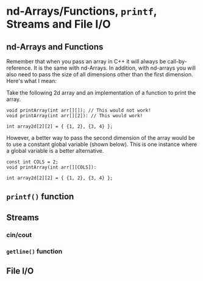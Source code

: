 # nd-Arrays/Functions, `printf`, Streams and File I/O

## nd-Arrays and Functions
Remember that when you pass an array in C++ it will always be call-by-reference. It is the same with nd-Arrays. In addition, with nd-arrays you will also need to pass the size of all dimensions other than the first dimension. Here's what I mean: 

Take the following 2d array and an implementation of a function to print the array. 
```
void printArray(int arr[][]); // This would not work! 
void printArray(int arr[][2]): // This would work! 

int array2d[2][2] = { {1, 2}, {3, 4} }; 
```
However, a better way to pass the second dimension of the array would be to use a constant global variable (shown below). This is one instance where a global variable is a better alternative. 
```
const int COLS = 2;  
void printArray(int arr[][COLS]): 

int array2d[2][2] = { {1, 2}, {3, 4} }; 
```

## `printf()` function


## Streams

### cin/cout

### `getline()` function

## File I/O
